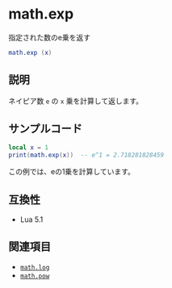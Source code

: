 # math.exp

指定された数のe乗を返す

```lua
math.exp (x)
```

## 説明

ネイピア数 `e` の `x` 乗を計算して返します。

## サンプルコード

```lua
local x = 1
print(math.exp(x))  -- e^1 = 2.718281828459
```

この例では、eの1乗を計算しています。

## 互換性

- Lua 5.1

## 関連項目

- [`math.log`](log.md)
- [`math.pow`](pow.md)
